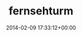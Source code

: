 ---
title:		"fernsehturm"
mediatype:		"upload"
description:		"TBC"
date:		"2014-02-09 17:33:12+00:00"
album:		"city"
filename:		"fernsehturm.md"
series:		""
cl_public_id:		"city/fernsehturm"
cl_version:		1497000251
format:		"tiff"
bytes:		1105628
width:		810
height:		1440
exposure_mode:		"Manual"
program:		"Manual"
aperture:		"5.6"
focal_length:		"92.0 mm"
iso:		"160"
shutter_speed:		"1/250"
metering:		"Multi-segment"
flash:		"Off, Did not fire"
white_balance:		"Custom"
colour_temp:		"5150"
has_crop:		"false"
orientation:		"Horizontal (normal)"
camera_model:		"NIKON D800"
lens_info:		"70-200mm f/2.8"
artist:		"No artist info"
x_resolution:		"300"
y_resolution:		"300"
---